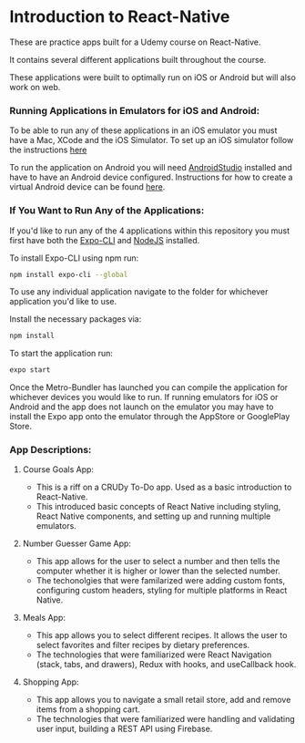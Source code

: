 # Introduction to React-Native

These are practice apps built for a Udemy course on React-Native.

It contains several different applications built throughout the course.

These applications were built to optimally run on iOS or Android but will also work on web.

### Running Applications in Emulators for iOS and Android:

To be able to run any of these applications in an iOS emulator you must have a Mac, XCode and the iOS Simulator.  To set up an iOS simulator follow the instructions [here](https://www.macinstruct.com/node/494)

To run the application on Android you will need [AndroidStudio](https://developer.android.com/studio) installed and have to have an Android device configured.  Instructions for how to create a virtual Android device can be found [here](https://developer.android.com/studio/run/managing-avds).

### If You Want to Run Any of the Applications:

If you'd like to run any of the 4 applications within this repository you must first have both the [Expo-CLI](https://expo.io/learn) and [NodeJS](https://nodejs.org/en/download/) installed.

To install Expo-CLI using npm run:

```bash
npm install expo-cli --global
```

To use any individual application navigate to the folder for whichever application you'd like to use.

Install the necessary packages via:

```bash
npm install
```

To start the application run:
```bash
expo start
```

Once the Metro-Bundler has launched you can compile the application for whichever devices you would like to run.  If running emulators for iOS or Android and the app does not launch on the emulator you may have to install the Expo app onto the emulator through the AppStore or GooglePlay Store.

### App Descriptions:

1. Course Goals App:
    - This is a riff on a CRUDy To-Do app. Used as a basic introduction to React-Native.
    - This introduced basic concepts of React Native including styling, React Native components, and setting up and running multiple emulators.

2. Number Guesser Game App:
    - This app allows for the user to select a number and then tells the computer whether it is higher or lower than the selected number.
    - The techonolgies that were familarized were adding custom fonts, configuring custom headers, styling for multiple platforms in React Native.

3. Meals App:
    - This app allows you to select different recipes. It allows the user to select favorites and filter recipes by dietary preferences.
    - The technologies that were familiarized were React Navigation (stack, tabs, and drawers), Redux with hooks, and useCallback hook.

4. Shopping App:
    - This app allows you to navigate a small retail store, add and remove items from a shopping cart.
    - The technologies that were familiarized were handling and validating user input, building a REST API using Firebase.
